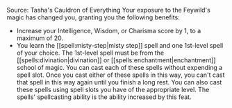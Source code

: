 Source: Tasha's Cauldron of Everything
Your exposure to the Feywild's magic has changed you, granting you the following benefits:
* Increase your Intelligence, Wisdom, or Charisma score by 1, to a maximum of 20.
* You learn the [[spell:misty-step|misty step]] spell and one 1st-level spell of your choice. The 1st-level spell must be from the [[spells:divination|divination]] or [[spells:enchantment|enchantment]] school of magic. You can cast each of these spells without expending a spell slot. Once you cast either of these spells in this way, you can't cast that spell in this way again until you finish a long rest. You can also cast these spells using spell slots you have of the appropriate level. The spells' spellcasting ability is the ability increased by this feat.